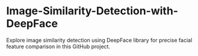 # Image-Similarity-Detection-with-DeepFace
Explore image similarity detection using DeepFace library for precise facial feature comparison in this GitHub project.
